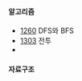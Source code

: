 #### 알고리즘

- [1260](https://www.acmicpc.net/problem/1260) DFS와 BFS
- [1303](https://www.acmicpc.net/problem/1303) 전투
- 

#### 자료구조
